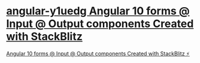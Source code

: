 # <a href="https://angular-y1uedg.stackblitz.io/">angular-y1uedg Angular 10 forms @ Input @ Output components Created with StackBlitz<a>

[Angular 10 forms @ Input @ Output components Created with StackBlitz ⚡️](https://stackblitz.com/edit/angular-y1uedg)
